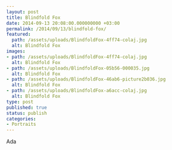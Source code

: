 ```yaml
---
layout: post
title: Blindfold Fox
date: 2014-09-13 20:08:00.000000000 +03:00
permalink: /2014/09/13/blindfold-fox/
featured:
  path: /assets/uploads/BlindfoldFox-4ff74-colaj.jpg
  alt: Blindfold Fox
images:
- path: /assets/uploads/BlindfoldFox-4ff74-colaj.jpg
  alt: Blindfold Fox
- path: /assets/uploads/BlindfoldFox-05b56-000035.jpg
  alt: Blindfold Fox
- path: /assets/uploads/BlindfoldFox-46ab6-picture2b036.jpg
  alt: Blindfold Fox
- path: /assets/uploads/BlindfoldFox-a6acc-colaj.jpg
  alt: Blindfold Fox
type: post
published: true
status: publish
categories:
- Portraits
---
```

Ada
